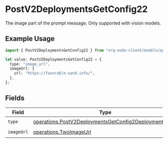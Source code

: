 # PostV2DeploymentsGetConfig22

The image part of the prompt message. Only supported with vision models.

## Example Usage

```typescript
import { PostV2DeploymentsGetConfig22 } from "orq-node-client/models/operations";

let value: PostV2DeploymentsGetConfig22 = {
  type: "image_url",
  imageUrl: {
    url: "https://favorable-sand.info/",
  },
};
```

## Fields

| Field                                                                                                                          | Type                                                                                                                           | Required                                                                                                                       | Description                                                                                                                    |
| ------------------------------------------------------------------------------------------------------------------------------ | ------------------------------------------------------------------------------------------------------------------------------ | ------------------------------------------------------------------------------------------------------------------------------ | ------------------------------------------------------------------------------------------------------------------------------ |
| `type`                                                                                                                         | [operations.PostV2DeploymentsGetConfig2DeploymentsType](../../models/operations/postv2deploymentsgetconfig2deploymentstype.md) | :heavy_check_mark:                                                                                                             | N/A                                                                                                                            |
| `imageUrl`                                                                                                                     | [operations.TwoImageUrl](../../models/operations/twoimageurl.md)                                                               | :heavy_check_mark:                                                                                                             | N/A                                                                                                                            |